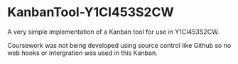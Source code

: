 # KanbanTool-Y1CI453S2CW

A very simple implementation of a Kanban tool for use in Y1CI453S2CW.

Coursework was not being developed using source control like Github so no web hooks or intergration was used in this Kanban. 
